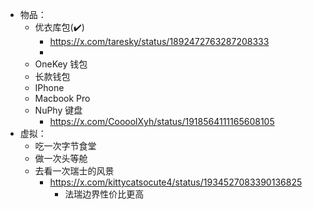 - 物品：
	- 优衣库包(✔️)
		- https://x.com/taresky/status/1892472763287208333
		-
	- OneKey 钱包
	- 长款钱包
	- IPhone
	- Macbook Pro
	- NuPhy 键盘
		- https://x.com/CoooolXyh/status/1918564111165608105
- 虚拟：
	- 吃一次字节食堂
	- 做一次头等舱
	- 去看一次瑞士的风景
		- https://x.com/kittycatsocute4/status/1934527083390136825
			- 法瑞边界性价比更高